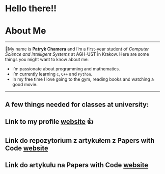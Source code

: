 # Hello there!!
# About Me
---
👋My name is **Patryk Chamera** and I’m a first-year student of *Computer Science and Intelligent Systems* at AGH-UST in Krakow. Here are some things you might want to know about me:

- I’m passionate about programming and mathematics.
- I’m currently learning  `C`, `C++` and `Python`.
- In my free time I love going to the gym, reading books and watching a good movie.
 ---


## A few things needed for classes at university:

## Link to my profile [website](https://xhamera1.github.io) 👍

## Link do repozytorium z artykułem z Papers with Code [website](https://github.com/xhamera1/Monkey_repozytorium_Papers_with_Code.git)
## Link do artykułu na Papers with Code  [website](https://paperswithcode.com/paper/monkey-image-resolution-and-text-label-are) 
